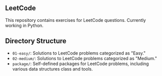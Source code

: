 ## LeetCode

This repository contains exercises for LeetCode questions. Currently working in Python.

## Directory Structure

- `01-easy/`: Solutions to LeetCode problems categorized as "Easy."
- `02-medium/`: Solutions to LeetCode problems categorized as "Medium."
- `package/`: Self-defined packages for LeetCode problems, including various data structures class and tools.
